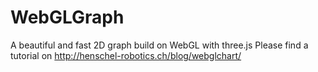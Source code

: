 # WebGLGraph
A beautiful and fast 2D graph build on WebGL with three.js
Please find a tutorial on http://henschel-robotics.ch/blog/webglchart/
